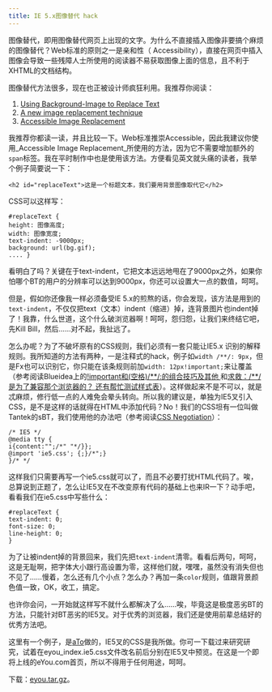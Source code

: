 ```yaml
---
title: IE 5.x图像替代 hack
---
```

图像替代，即用图像替代网页上出现的文字。为什么不直接插入图像非要搞个麻烦的图像替代？Web标准的原则之一是亲和性（ Accessibility），直接在网页中插入图像会导致一些残障人士所使用的阅读器不易获取图像上面的信息，且不利于XHTML的文档结构。

图像替代方法很多，现在也正被设计师疯狂利用。我推荐你阅读：

1. [Using Background-Image to Replace Text][0]
2. [A new image replacement technique][1]
3. [Accessible Image Replacement][2]

我推荐你都读一读，并且比较一下。Web标准推崇Accessible，因此我建议你使用_Accessible Image Replacement_所使用的方法，因为它不需要增加额外的`span`标签。我在平时制作中也是使用该方法。方便看见英文就头痛的读者，我举个例子简要说一下：

    <h2 id="replaceText">这是一个标题文本，我们要用背景图像取代它</h2>

CSS可以这样写：

    #replaceText {
    height: 图像高度;
    width: 图像宽度;
    text-indent: -9000px;
    background: url(bg.gif);
    .... }

看明白了吗？关键在于text-indent，它把文本远远地甩在了9000px之外，如果你怕哪个BT的用户的分辨率可以达到9000px，你还可以设置大一点的数值，呵呵。

但是，假如你还像我一样必须备受IE 5.x的煎熬的话，你会发现，该方法是用到的`text-indent`，不仅仅把text（文本）indent（缩进）掉，连背景图片也indent掉了！我靠，什么世道，这个什么破浏览器啊！呵呵，怨归怨，让我们来终结它吧，先Kill Bill，然后……对不起，我扯远了。

怎么办呢？为了不破坏原有的CSS规则，我们必须有一套只能让IE5.x 识别的解释规则。我所知道的方法有两种，一是注释式的hack，例子如`width /**/: 9px`，但是Fx也可以识别它，你只能在该条规则前加`width: 12px!important;`来让覆盖（参考阅读Blueidea上的[!important和(空格)/\*\*/:的组合技巧及其他 ][3]和[求救：/\*\*/是为了兼容那个浏览器的？ 还有帮忙测试样式表][4]）。这样做起来不是不可以，就是忒麻烦，修行低一点的人难免会晕头转向。所以我的建议是，单独为IE5叉引入CSS，是不是这样的话就得在HTML中添加代码？No！我们的CSS坦有一位叫做Tantek的sBT，我们使用他的办法吧（参考阅读[CSS Negotiation][5]）：

    /* IE5 */
    @media tty {
    i{content:"";/*" "*/}};
    @import 'ie5.css'; {;}/*";}
    }/* */

这样我们只需要再写一个ie5.css就可以了，而且不必要打扰HTML代码了。唉，总算说到正题了，怎么让IE5叉在不改变原有代码的基础上也来IR一下？动手吧，看看我们在ie5.css中写些什么：

    #replaceText {
    text-indent: 0;
    font-size: 0;
    line-height: 0;
    }

为了让被indent掉的背景回来，我们先把`text-indent`清零。看看后两句，呵呵，这是无耻啊，把字体大小跟行高设置为零，这样他们就，嘿嘿，虽然没有消失但也不见了……慢着，怎么还有几个小点？怎么办？再加一条`color`规则，值跟背景颜色值一致，OK，收工，搞定。

也许你会问，一开始就这样写不就什么都解决了么……唉，毕竟这是极度恶劣BT的方法，只能针对BT恶劣的IE5叉。对于优秀的浏览器，我们还是使用前辈总结好的优秀方法吧。

这里有一个例子，是[aTo][6]做的，IE5叉的CSS是我所做。你可一下载过来研究研究，试着在eyou_index.ie5.css文件改名前后分别在IE5叉中预览。在这是一个即将上线的eYou.com首页，所以不得用于任何用途，呵呵。

下载：[eyou.tar.gz][7]。

[0]: http://www.stopdesign.com/articles/replace_text/
[1]: http://www.kryogenix.org/code/browser/lir/
[2]: http://phark.typepad.com/phark/2003/08/accessible_imag.html
[3]: http://www.blueidea.com/bbs/NewsDetail.asp?GroupName=%CD%F8%D5%BE%D7%DB%BA%CF%D7%A8%C0%B8&DaysPrune=60&lp=5&id=1987632
[4]: http://www.blueidea.com/bbs/NewsDetail.asp?GroupName=%CD%F8%D5%BE%D7%DB%BA%CF%D7%A8%C0%B8&DaysPrune=60&lp=5&id=1980631
[5]: http://jjgod.3322.org/2004/10/17/css-negotiation/
[6]: http://www.looho.com/
[7]: http://realazy.com/archs/eyou.tar.gz
